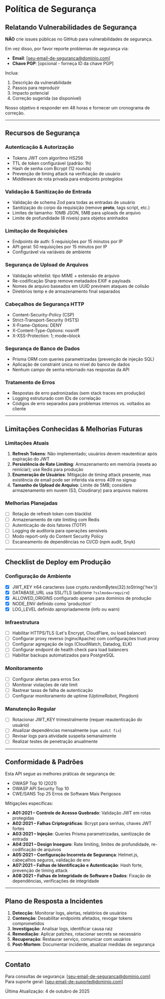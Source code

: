 # Política de Segurança

## Relatando Vulnerabilidades de Segurança

**NÃO** crie issues públicas no GitHub para vulnerabilidades de segurança.

Em vez disso, por favor reporte problemas de segurança via:
- **Email**: [seu-email-de-seguranca@dominio.com]
- **Chave PGP**: [opcional - forneça ID da chave PGP]

Inclua:
1. Descrição da vulnerabilidade
2. Passos para reproduzir
3. Impacto potencial
4. Correção sugerida (se disponível)

Nosso objetivo é responder em 48 horas e fornecer um cronograma de correção.

---

## Recursos de Segurança

### Autenticação & Autorização
- Tokens JWT com algoritmo HS256
- TTL de token configurável (padrão: 1h)
- Hash de senha com Bcrypt (12 rounds)
- Prevenção de timing attack na verificação de usuário
- Middleware de rota privada para endpoints protegidos

### Validação & Sanitização de Entrada
- Validação de schema Zod para todas as entradas de usuário
- Sanitização do corpo da requisição (remove __proto__, tags script, etc.)
- Limites de tamanho: 10MB JSON, 5MB para uploads de arquivo
- Limite de profundidade (8 níveis) para objetos aninhados

### Limitação de Requisições
- Endpoints de auth: 5 requisições por 15 minutos por IP
- API geral: 50 requisições por 15 minutos por IP
- Configurável via variáveis de ambiente

### Segurança de Upload de Arquivos
- Validação whitelist: tipo MIME + extensão de arquivo
- Re-codificação Sharp remove metadados EXIF e payloads
- Nomes de arquivo baseados em UUID previnem ataques de colisão
- Diretórios temp e de armazenamento final separados

### Cabeçalhos de Segurança HTTP
- Content-Security-Policy (CSP)
- Strict-Transport-Security (HSTS)
- X-Frame-Options: DENY
- X-Content-Type-Options: nosniff
- X-XSS-Protection: 1; mode=block

### Segurança de Banco de Dados
- Prisma ORM com queries parametrizadas (prevenção de injeção SQL)
- Aplicação de constraint única no nível do banco de dados
- Nenhum campo de senha retornado nas respostas da API

### Tratamento de Erros
- Respostas de erro padronizadas (sem stack traces em produção)
- Logging estruturado com IDs de correlação
- Códigos de erro separados para problemas internos vs. voltados ao cliente

---

## Limitações Conhecidas & Melhorias Futuras

### Limitações Atuais
1. **Refresh Tokens**: Não implementado; usuários devem reautenticar após expiração do JWT
2. **Persistência de Rate Limiting**: Armazenamento em memória (reseta ao reiniciar); use Redis para produção
3. **Enumeração de Usuários**: Mitigação de timing attack presente, mas existência de email pode ser inferida via erros 409 no signup
4. **Tamanho de Upload de Arquivo**: Limite de 5MB; considere armazenamento em nuvem (S3, Cloudinary) para arquivos maiores

### Melhorias Planejadas
- [ ] Rotação de refresh token com blacklist
- [ ] Armazenamento de rate limiting com Redis
- [ ] Autenticação de dois fatores (TOTP)
- [ ] Logging de auditoria para operações sensíveis
- [ ] Modo report-only do Content Security Policy
- [ ] Escaneamento de dependências no CI/CD (npm audit, Snyk)

---

## Checklist de Deploy em Produção

### Configuração de Ambiente
- [x] JWT_KEY ≥64 caracteres (use crypto.randomBytes(32).toString('hex'))
- [x] DATABASE_URL usa SSL/TLS (adicione `?sslmode=require`)
- [x] ALLOWED_ORIGINS configurado apenas para domínios de produção
- [x] NODE_ENV definido como 'production'
- [x] LOG_LEVEL definido apropriadamente (info ou warn)

### Infraestrutura
- [ ] Habilitar HTTPS/TLS (Let's Encrypt, CloudFlare, ou load balancer)
- [ ] Configurar proxy reverso (nginx/Apache) com configurações trust proxy
- [ ] Configurar agregação de logs (CloudWatch, Datadog, ELK)
- [ ] Configurar endpoint de health check para load balancers
- [ ] Habilitar backups automatizados para PostgreSQL

### Monitoramento
- [ ] Configurar alertas para erros 5xx
- [ ] Monitorar violações de rate limit
- [ ] Rastrear taxas de falha de autenticação
- [ ] Configurar monitoramento de uptime (UptimeRobot, Pingdom)

### Manutenção Regular
- [ ] Rotacionar JWT_KEY trimestralmente (requer reautenticação do usuário)
- [ ] Atualizar dependências mensalmente (`npm audit fix`)
- [ ] Revisar logs para atividade suspeita semanalmente
- [ ] Realizar testes de penetração anualmente

---

## Conformidade & Padrões

Esta API segue as melhores práticas de segurança de:
- OWASP Top 10 (2021)
- OWASP API Security Top 10
- CWE/SANS Top 25 Erros de Software Mais Perigosos

Mitigações específicas:
- **A01:2021 – Controle de Acesso Quebrado**: Validação JWT em rotas protegidas
- **A02:2021 – Falhas Criptográficas**: Bcrypt para senhas, chaves JWT fortes
- **A03:2021 – Injeção**: Queries Prisma parametrizadas, sanitização de entrada
- **A04:2021 – Design Inseguro**: Rate limiting, limites de profundidade, re-codificação de arquivos
- **A05:2021 – Configuração Incorreta de Segurança**: Helmet.js, cabeçalhos seguros, validação de env
- **A07:2021 – Falhas de Identificação e Autenticação**: Hash forte, prevenção de timing attack
- **A08:2021 – Falhas de Integridade de Software e Dados**: Fixação de dependências, verificações de integridade

---

## Plano de Resposta a Incidentes

1. **Detecção**: Monitorar logs, alertas, relatórios de usuários
2. **Contenção**: Desabilitar endpoints afetados, revogar tokens comprometidos
3. **Investigação**: Analisar logs, identificar causa raiz
4. **Remediação**: Aplicar patches, rotacionar secrets se necessário
5. **Recuperação**: Restaurar serviço, comunicar com usuários
6. **Post-Mortem**: Documentar incidente, atualizar medidas de segurança

---

## Contato

Para consultas de segurança: [seu-email-de-seguranca@dominio.com]  
Para suporte geral: [seu-email-de-suporte@dominio.com]

Última Atualização: 4 de outubro de 2025
